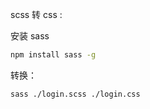 scss 转 css :

安装 sass
```bash
npm install sass -g
````

转换：
```bash
sass ./login.scss ./login.css
```